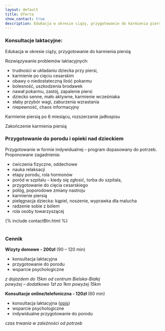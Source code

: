```yaml
---
layout: default
title: Oferta
show_contact: true
description: Edukacja w okresie ciąży, przygotowanie do karmienia piersią. Rozwiązywanie problemów laktacyjnych. Przygotowanie do porodu.
---
```

### Konsultacje laktacyjne:

Edukacja w okresie ciąży, przygotowanie do karmienia piersią

Rozwiązywanie problemów laktacyjnych:

- trudności w układaniu dziecka przy piersi, 
- karmienie po cięciu cesarskim 
- obawy o niedostateczną ilość pokarmu
- bolesność, uszkodzenia brodawek
- nawał pokarmu, zastój, zapalenie piersi 
- dziecko senne, mało aktywne, karmienie wcześniaka
- słaby przybór wagi, zaburzenia wzrastania
- niepewność, chaos informacyjny

Karmienie piersią po 6 miesiącu, rozszerzanie jadłospisu

Zakończenie karmienia piersią

### Przygotowanie do porodu i opieki nad dzieckiem 

Przygotowanie w formie indywidualnej – program dopasowany do potrzeb. Proponowane zagadnienia:

- ćwiczenia fizyczne, oddechowe
- nauka relaksacji
- etapy porodu, rola hormonów
- poród w szpitalu – kiedy się zgłosić, torba do szpitala,
- przygotowanie do cięcia cesarskiego
- połóg, poporodowe zmiany nastroju
- karmienie piersią
- pielęgnacja dziecka: kąpiel, noszenie, wyprawka dla malucha
- radzenie sobie z bólem
- rola osoby towarzyszącej

{% include contactBtn.html %}
<br>
<br>

### Cennik

**Wizyty domowe - 200zł** (90 – 120 min)
- konsultacja laktacyjna
- przygotowanie do porodu
- wsparcie psychologiczne 

_z dojazdem do 15km od centrum Bielska-Białej_<br>
_powyżej – dodatkowo 1zł za 1km powyżej 15km_

**Konsultacje online/telefoniczna - 120zł** (60 min)
- konsultacja laktacyjna ([opis](/porady/2020/03/24/konsultacja-laktacyjna-online/))
- wsparcie psychologiczne
- indywidualne przygotowanie do porodu

_czas trwania w zależności od potrzeb_
